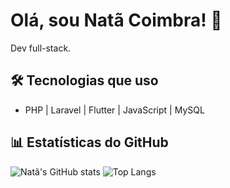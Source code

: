 # Olá, sou Natã Coimbra! 👋

Dev full-stack.

## 🛠️ Tecnologias que uso

- PHP | Laravel | Flutter | JavaScript | MySQL

## 📊 Estatísticas do GitHub

![Natã's GitHub stats](https://github-readme-stats.vercel.app/api?username=onatancoimbra&show_icons=true&theme=github_dark&title_color=58a6ff&icon_color=1f6feb&text_color=c9d1d9&bg_color=0d1117)
![Top Langs](https://github-readme-stats.vercel.app/api/top-langs/?username=onatancoimbra&layout=compact&theme=github_dark&title_color=58a6ff&text_color=c9d1d9&bg_color=0d1117)
